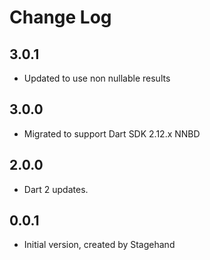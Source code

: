 # Change Log

## 3.0.1

* Updated to use non nullable results

## 3.0.0

* Migrated to support Dart SDK 2.12.x NNBD

## 2.0.0

* Dart 2 updates.

## 0.0.1

* Initial version, created by Stagehand
